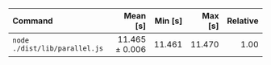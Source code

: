 | Command | Mean [s] | Min [s] | Max [s] | Relative |
|:---|---:|---:|---:|---:|
| `node ./dist/lib/parallel.js` | 11.465 ± 0.006 | 11.461 | 11.470 | 1.00 |
